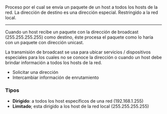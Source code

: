 Proceso por el cual se envía un paquete de un host a todos los hosts de la red. La dirección de destino es una dirección especial. Restringido a la red local.

---

Cuando un host recibe un paquete con la dirección de broadcast (255.255.255.255) como destino, éste procesa el paquete como lo haría con un paquete con dirección unicast.  

La transmisión de broadcast se usa para ubicar servicios / dispositivos especiales para los cuales no se conoce la dirección o cuando un host debe brindar información a todos los hosts de la red.
- Solicitar una dirección
- Intercambiar información de enrutamiento
### **Tipos**
- **Dirigido**: a todos los host específicos de una red (192.168.1.255)‏
- **Limitado**; esta dirigido a los host de la red local (255.255.255.255)‏
